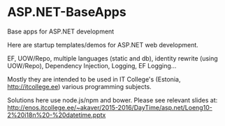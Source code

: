 # ASP.NET-BaseApps
Base apps for ASP.NET development

Here are startup templates/demos for ASP.NET web development.

EF, UOW/Repo, multiple languages (static and db), identity rewrite (using UOW/Repo), Dependency Injection, Logging, EF Logging...

Mostly they are intended to be used in IT College's (Estonia, http://itcollege.ee) various programming subjects.

Solutions here use node.js/npm and bower. Please see relevant slides at:
http://enos.itcollege.ee/~akaver/2015-2016/DayTime/asp.net/Loeng10-2%20i18n%20-%20datetime.pptx
